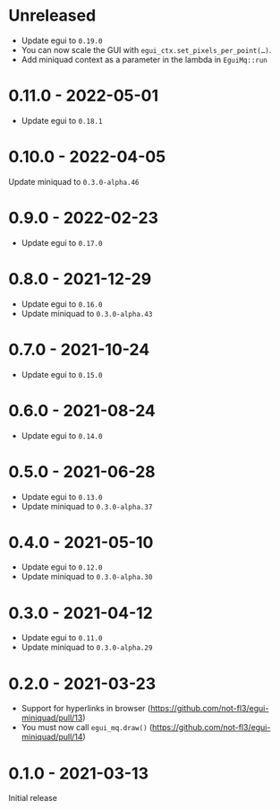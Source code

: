 # Unreleased
* Update egui to `0.19.0`
* You can now scale the GUI with `egui_ctx.set_pixels_per_point(…)`.
* Add miniquad context as a parameter in the lambda in `EguiMq::run`

# 0.11.0 - 2022-05-01
* Update egui to `0.18.1`

# 0.10.0 - 2022-04-05
Update miniquad to `0.3.0-alpha.46`

# 0.9.0 - 2022-02-23
* Update egui to `0.17.0`

# 0.8.0 - 2021-12-29
* Update egui to `0.16.0`
* Update miniquad to `0.3.0-alpha.43`

# 0.7.0 - 2021-10-24
* Update egui to `0.15.0`

# 0.6.0 - 2021-08-24
* Update egui to `0.14.0`

# 0.5.0 - 2021-06-28
* Update egui to `0.13.0`
* Update miniquad to `0.3.0-alpha.37`

# 0.4.0 - 2021-05-10
* Update egui to `0.12.0`
* Update miniquad to `0.3.0-alpha.30`

# 0.3.0 - 2021-04-12
* Update egui to `0.11.0`
* Update miniquad to `0.3.0-alpha.29`

# 0.2.0 - 2021-03-23
* Support for hyperlinks in browser (<https://github.com/not-fl3/egui-miniquad/pull/13>)
* You must now call `egui_mq.draw()` (<https://github.com/not-fl3/egui-miniquad/pull/14>)

# 0.1.0 - 2021-03-13
Initial release
